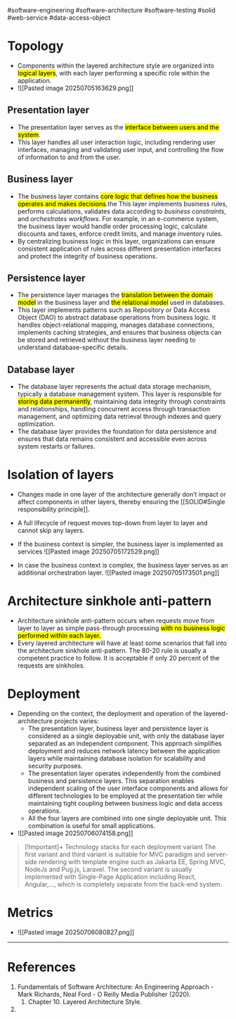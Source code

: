 #software-engineering #software-architecture #software-testing #solid  #web-service #data-access-object 

# Topology
- Components within the layered architecture style are organized into <mark class="hltr-yellow">logical layers</mark>, with each layer performing a specific role within the application.
- ![[Pasted image 20250705163629.png]]

## Presentation layer
- The presentation layer serves as the <mark class="hltr-yellow">interface between users and the system</mark>. 
- This layer handles all user interaction logic, including rendering user interfaces, managing and validating user input, and controlling the flow of information to and from the user.
## Business layer
- The business layer contains <mark class="hltr-yellow">core logic that defines how the business operates and makes decisions</mark>.the  This layer implements business rules, performs calculations, validates data according to *business constraints*, and *orchestrates workflows*. For example, in an e-commerce system, the business layer would handle order processing logic, calculate discounts and taxes, enforce credit limits, and manage inventory rules. 
- By centralizing business logic in this layer, organizations can ensure consistent application of rules across different presentation interfaces and protect the integrity of business operations.
## Persistence layer
- The persistence layer manages the <mark class="hltr-yellow">translation between the domain model</mark> in the business layer and <mark class="hltr-yellow">the relational model</mark> used in databases. 
- This layer implements patterns such as Repository or Data Access Object (DAO) to abstract database operations from business logic. It handles object-relational mapping, manages database connections, implements caching strategies, and ensures that business objects can be stored and retrieved without the business layer needing to understand database-specific details.
## Database layer
- The database layer represents the actual data storage mechanism, typically a database management system. This layer is responsible for <mark class="hltr-yellow">storing data permanently</mark>, maintaining data integrity through constraints and relationships, handling concurrent access through transaction management, and optimizing data retrieval through indexes and query optimization. 
- The database layer provides the foundation for data persistence and ensures that data remains consistent and accessible even across system restarts or failures.
# Isolation of layers
- Changes made in one layer of the architecture generally don’t impact or affect components in other layers, thereby ensuring the [[SOLID#Single responsibility principle]].
- A full lifecycle of request moves top-down from layer to layer and cannot skip any layers.
- If the business context is simpler, the business layer is implemented as services ![[Pasted image 20250705172529.png]]

- In case the business context is complex, the business layer serves as an additional orchestration layer. ![[Pasted image 20250705173501.png]]
# Architecture sinkhole anti-pattern
- Architecture sinkhole anti-pattern occurs when requests move from layer to layer as simple pass-through processing <mark class="hltr-yellow">with no business logic performed within each layer.</mark>
- Every layered architecture will have at least some scenarios that fall into the architecture sinkhole anti-pattern. The 80-20 rule is usually a competent practice to follow. It is acceptable if only 20 percent of the requests are sinkholes.
# Deployment
- Depending on the context, the deployment and operation of the layered-architecture projects varies:
	- The presentation layer, business layer and persistence layer is considered as a single deployable unit, with only the database layer separated as an independent component. This approach simplifies deployment and reduces network latency between the application layers while maintaining database isolation for scalability and security purposes. 
	- The presentation layer operates independently from the combined business and persistence layers. This separation enables independent scaling of the user interface components and allows for different technologies to be employed at the presentation tier while maintaining tight coupling between business logic and data access operations.
	- All the four layers are combined into one single deployable unit. This combination is useful for small applications.
- ![[Pasted image 20250706074158.png]]
>[!Important]+ Technology stacks for each deployment variant
>The first variant and third variant is suitable for MVC paradigm and server-side rendering with template engine such as Jakarta EE, Spring MVC, NodeJs and Pug.js, Laravel.
>The second variant is usually implemented with Single-Page Application including React, Angular,..., which is completely separate from the back-end system.

# Metrics
- ![[Pasted image 20250706080827.png]]

---
# References
1. Fundamentals of Software Architecture: An Engineering Approach - Mark Richards, Neal Ford - O Reilly Media Publisher (2020).
	1. Chapter 10. Layered Architecture Style.
2. 